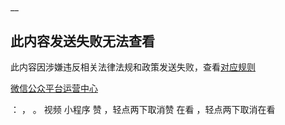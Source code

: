 # 


__

## 此内容发送失败无法查看

此内容因涉嫌违反相关法律法规和政策发送失败，查看[对应规则](http://mp.weixin.qq.com/mp/opshowpage?action=oplaw&id=32&t=operation/faq_index#wechat_redirect)

[微信公众平台运营中心](http://mp.weixin.qq.com/mp/opshowpage?action=main#wechat_redirect)

： ， 。 视频 小程序 赞 ，轻点两下取消赞 在看 ，轻点两下取消在看

